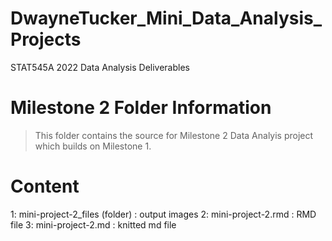 # DwayneTucker_Mini_Data_Analysis_Projects
STAT545A 2022 Data Analysis Deliverables

# Milestone 2 Folder Information

> This folder contains the source for Milestone 2 Data Analyis project which builds on Milestone 1.


# Content
1: mini-project-2_files (folder) : output images
2: mini-project-2.rmd : RMD file
3: mini-project-2.md : knitted md file